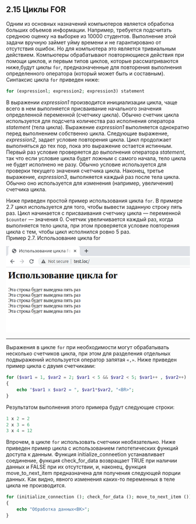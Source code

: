 ## 2.15 Циклы FOR
Одним из основных назначений компьютеров является обработка больших
объемов информации. Например, требуется подсчитать среднюю оценку на 
выборке из 10000 студентов. Выполнение этой задачи вручную займет уйму времени и не гарантировано от отсутствия ошибок. Но для компьютера это является тривиальным действием. Компьютеры обрабатывают повторяющиеся действия при помощи циклов, и первым типов циклов, которые рассматриваются ниже,будут циклы `for`, предназначенные для повторения выполнения определенного оператора (который может быть и составным). Синтаксис цикла `for` приведен
ниже:  
```php
for (expressionl; expression2; expression3) statement
```
В выражении *expression1* производится инициализации цикла, чаще всего в нем выполняется присваивание начального значения определенной переменной (счетчику цикла). Обычно счетчик цикла используется для подсчета количества раз исполнения оператора *statement* (тела цикла). Выражение *expression1* выполняется однократно перед выполнением собственно цикла.
Следующие выражение, *expression2*, задает условие повторения цикла. Цикл продолжает выполняться до тех пор, пока это выражение остается истинным. Первый раз условие проверяется до выполнения оператора *statement*, так что если условие цикла будет ложным с самого начала, тело цикла не будет исполнено не разу. Обычно условие используется для проверки текущего значения счетчика цикла. Наконец, третье выражение, *expression3*, выполняется каждый раз после тела цикла. Обычно оно используется для изменения (например, увеличения) счетчика цикла.  

Ниже приведен простой пример использования цикла `for`. В примере 2.7
цикл используется для того, чтобы вывести заданную строку пять раз. Цикл начинается с присваивания счетчику цикла — переменной `$counter` — 
значения 0. Счетчик увеличивается каждый раз, когда выполняется тело цикла, при этом проверяется условие повторения цикла с тем, чтобы цикл исполнился ровно 5 раз.  
Пример 2.7. Использование цикла for  

![пример применения цикла foreach](images/cikl-for.png)  
******
Выражения в цикле `for` при необходимости могут обрабатывать несколько
счетчиков цикла, при этом для разделения отдельных подвыражений 
используется оператор запятая `«,»`. Ниже приведен пример цикла с двумя счетчиками:
```php
for ($var1 = 1, $var2 = 2; $var1 < 5 && $var2 < 5; $var1++ , $var2++)
{
    echo "$var1 x $var2 = ", $var1*$var2, "<BR>";
}
```
Результатом выполнения этого примера будут следующие строки:
```php
1 x 2 = 2
2 x 3 = 6
3 x 4 = 12
```  
Впрочем, в цикле `for` использовать счетчики необязательно. Ниже 
приведен пример цикла с использованием гипотетических функций доступа к данным. Функция initialize_cоnnееtion устанавливает соединение, функция check_for_data возвращает TRUE при наличии данных и FALSE при их отсутствии, и, наконец, функция move_to_next_item предназначена для получения следующей порции данных. Как видно, явного изменения каких-то переменных в теле цикла не производится.
```php
for (initialize_connection (); check_for_data (); move_to_next_item ())
{
    echo "Обработка данных<ВК>";
}
```